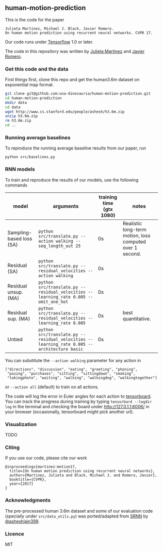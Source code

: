 
## human-motion-prediction

This is the code for the paper

```
Julieta Martinez, Michael J. Black, Javier Romero.
On human motion prediction using recurrent neural networks. CVPR 17.
```

Our code runs under [Tensorflow](https://github.com/tensorflow/tensorflow/) 1.0 or later.

The code in this repository was written by [Julieta Martinez](https://github.com/una-dinosauria/) and [Javier Romero](https://github.com/libicocco/).

### Get this code and the data

First things first, clone this repo and get the human3.6m dataset on exponential map format.

```bash
git clone git@github.com:una-dinosauria/human-motion-prediction.git
cd human-motion-prediction
mkdir data
cd data
wget http://www.cs.stanford.edu/people/ashesh/h3.6m.zip
unzip h3.6m.zip
rm h3.6m.zip
cd ..
```

### Running average baselines

To reproduce the running average baseline results from our paper, run

`python src/baselines.py`

### RNN models

To train and reproduce the results of our models, use the following commands

| model      | arguments | training time (gtx 1080) | notes |
| ---        | ---       | ---   | --- |
| Sampling-based loss (SA) | `python src/translate.py --action walking --seq_length_out 25` | 0s | Realistic long-term motion, loss computed over 1 second. |
| Residual (SA)            | `python src/translate.py --residual_velocities --action walking` | 0s |  |
| Residual unsup. (MA)     | `python src/translate.py --residual_velocities --learning_rate 0.005 --omit_one_hot` | 0s | |
| Residual sup. (MA)       | `python src/translate.py --residual_velocities --learning_rate 0.005` | 0s | best quantitative.|
| Untied       | `python src/translate.py --residual_velocities --learning_rate 0.005 --architecture basic` | 0s | |


You can substitute the `--action walking` parameter for any action in

```
["directions", "discussion", "eating", "greeting", "phoning",
 "posing", "purchases", "sitting", "sittingdown", "smoking",
 "takingphoto", "waiting", "walking", "walkingdog", "walkingtogether"]
```

or `--action all` (default) to train on all actions.

The code will log the error in Euler angles for each action to [tensorboard](https://www.tensorflow.org/get_started/summaries_and_tensorboard). You can track the progress during training by typing `tensorbard --logdir log` in the terminal and checking the board under http://127.0.1.1:6006/ in your browser (occasionally, tensorboard might pick another url).

### Visualization

TODO

### Citing

If you use our code, please cite our work

```
@inproceedings{martinez:motion17,
  title={On human motion prediction using recurrent neural networks},
  author={Martinez, Julieta and Black, Michael J. and Romero, Javier},
  booktitle={CVPR},
  year={2017}
}
```

### Acknowledgments

The pre-processed human 3.6m dataset and some of our evaluation code (specially under `src/data_utils.py`) was ported/adapted from [SRNN](https://github.com/asheshjain399/RNNexp/tree/srnn/structural_rnn) by [@asheshjain399](https://github.com/asheshjain399).

### Licence
MIT
